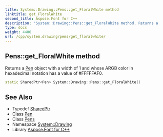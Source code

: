 ```yaml
---
title: System::Drawing::Pens::get_FloralWhite method
linktitle: get_FloralWhite
second_title: Aspose.Font for C++
description: 'System::Drawing::Pens::get_FloralWhite method. Returns a Pen object with a width of 1 and whose ARGB color in hexadecimal notation has a value of #FFFFFAF0 in C++.'
type: docs
weight: 4400
url: /cpp/system.drawing/pens/get_floralwhite/
---
```

## Pens::get_FloralWhite method


Returns a [Pen](../../pen/) object with a width of 1 and whose ARGB color in hexadecimal notation has a value of #FFFFFAF0.

```cpp
static SharedPtr<Pen> System::Drawing::Pens::get_FloralWhite()
```

## See Also

* Typedef [SharedPtr](../../../system/sharedptr/)
* Class [Pen](../../pen/)
* Class [Pens](../)
* Namespace [System::Drawing](../../)
* Library [Aspose.Font for C++](../../../)
